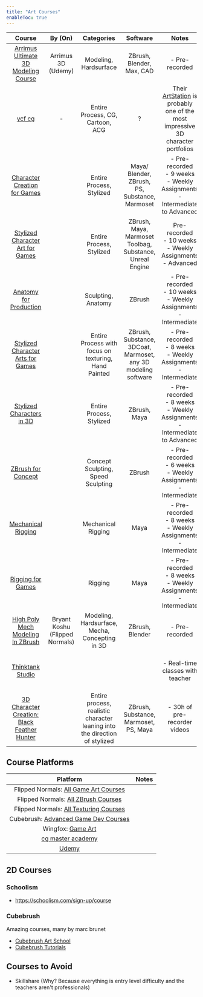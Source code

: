 ```yaml
---
title: "Art Courses"
enableToc: true
---
```


|Course|By (On)|Categories|Software|Notes|Price
|:-:|:-:|:-:|:-:|:-:|:-:
|[Arrimus Ultimate 3D Modeling Course](https://www.udemy.com/course/arrimus3d/)|Arrimus 3D (Udemy)|Modeling, Hardsurface|ZBrush, Blender, Max, CAD|- Pre-recorded|$110
|[ycf cg](https://ycfcg.art/)|-|Entire Process, CG, Cartoon, ACG|?|Their [ArtStation](https://www.artstation.com/cifangyi) is probably one of the most impressive 3D character portfolios|-
|[Character Creation for Games](https://www.cgmasteracademy.com/courses/133-character-creation-for-games/)||Entire Process, Stylized|Maya/ Blender, ZBrush, PS, Substance, Marmoset|- Pre-recorded<br>- 9 weeks<br>- Weekly Assignments<br>- Intermediate to Advanced|$750
|[Stylized Character Art for Games](https://www.cgmasteracademy.com/courses/advanced-stylized-character-art-for-games-mentorship/)||Entire Process, Stylized|ZBrush, Maya, Marmoset Toolbag, Substance, Unreal Engine|Pre-recorded<br>- 10 weeks<br>- Weekly Assignments<br>- Advanced|$1000
|[Anatomy for Production](https://www.cgmasteracademy.com/courses/5-anatomy-for-production/)||Sculpting, Anatomy|ZBrush|- Pre-recorded<br>- 10 weeks<br>- Weekly Assignments<br>- Intermediate|$1000
|[Stylized Character Arts for Games](https://www.cgmasteracademy.com/courses/stylized-character-arts-for-games/)||Entire Process with focus on texturing, Hand Painted|ZBrush, Substance, 3DCoat, Marmoset, any 3D modeling software|- Pre-recorded<br>- 8 weeks<br>- Weekly Assignments<br>- Intermediate|$750
|[Stylized Characters in 3D](https://www.cgmasteracademy.com/courses/109-stylized-characters-in-3d/)||Entire Process, Stylized|ZBrush, Maya|- Pre-recorded<br>- 8 weeks<br>- Weekly Assignments<br>- Intermediate to Advanced|$700
|[ZBrush for Concept](https://www.cgmasteracademy.com/courses/44-zbrush-for-concept-iteration/)||Concept Sculpting, Speed Sculpting|ZBrush|- Pre-recorded<br>- 6 weeks<br>- Weekly Assignments<br>- Intermediate|$600
|[Mechanical Rigging](https://www.cgmasteracademy.com/courses/36-mechanical-rigging/)||Mechanical Rigging|Maya|- Pre-recorded<br>- 8 weeks<br>- Weekly Assignments<br>- Intermediate|$700
|[Rigging for Games](https://www.cgmasteracademy.com/courses/12-rigging-for-games/)||Rigging|Maya|- Pre-recorded<br>- 8 weeks<br>- Weekly Assignments<br>- Intermediate|
|[High Poly Mech Modeling In ZBrush](https://cubebrush.co/bryantmkoshu/products/72laow/high-poly-mech-modeling-in-zbrush)|Bryant Koshu (Flipped Normals)|Modeling, Hardsurface, Mecha, Concepting in 3D|ZBrush, Blender|- Pre-recorded|$20
|[Thinktank Studio](https://www.tttc.ca/)||||- Real-time classes with teacher|Quite expensive, depeing on the plan
|[3D Character Creation: Black Feather Hunter](https://www.wingfox.com/c/8559)||Entire process, realistic character leaning into the direction of stylized|ZBrush, Substance, Marmoset, PS, Maya|- 30h of pre-recorder videos| $80 often reduced to $90


## Course Platforms
|Platform|Notes
|:-:|:-:
|Flipped Normals: [All Game Art Courses](https://flippednormals.com/explore?tagIds=1&firstCategory=1&secondCategory=14)|
|Flipped Normals: [All ZBrush Courses](https://flippednormals.com/explore?tagIds=1&firstCategory=1&softwareIds=39)|
|Flipped Normals: [All Texturing Courses](https://flippednormals.com/explore?tagIds=1&firstCategory=1&secondCategory=31)|
|Cubebrush: [Advanced Game Dev Courses](https://cubebrush.co/marketplace?resource=tutorials&dimension=3d&skill_level=advanced)|
|Wingfox: [Game Art](https://www.wingfox.com/tutorials/soft/?sj=3)|
|[cg master academy](https://www.cgmasteracademy.com/courses/)|
|[Udemy](https://www.udemy.com)|

## 2D Courses
### Schoolism
- https://schoolism.com/sign-up/course

### Cubebrush
Amazing courses, many by marc brunet
- [Cubebrush Art School](https://cubebrush.co/mb/products/0dpzeg/art-school)
- [Cubebrush Tutorials](https://cubebrush.co/marketplace?resource=tutorials)

## Courses to Avoid
- Skillshare (Why? Because everything is entry level difficulty and the teachers aren't professionals)
